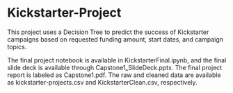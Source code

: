# Kickstarter-Project
This project uses a Decision Tree to predict the success of Kickstarter campaigns based on requested funding amount, start dates, and campaign topics. 

The final project notebook is available in KickstarterFinal.ipynb, and the final slide deck is available through Capstone1_SlideDeck.pptx. The final project report is labeled as Capstone1.pdf. The raw and cleaned data are available as kickstarter-projects.csv and KickstarterClean.csv, respectively.
